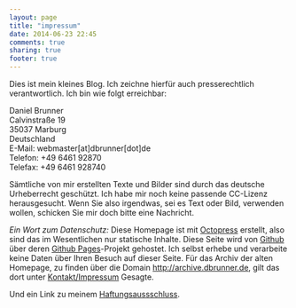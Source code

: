 ```yaml
---
layout: page
title: "impressum"
date: 2014-06-23 22:45
comments: true
sharing: true
footer: true
---
```


Dies ist mein kleines Blog. Ich zeichne hierfür auch presserechtlich verantwortlich.
Ich bin wie folgt erreichbar:

Daniel Brunner  
Calvinstraße 19  
35037 Marburg   
Deutschland  
E-Mail: webmaster[at]dbrunner[dot]de  
Telefon: +49 6461 92870  
Telefax: +49 6461 928740  

Sämtliche von mir erstellten Texte und Bilder sind durch das deutsche Urheberrecht
geschützt. Ich habe mir noch keine passende CC-Lizenz herausgesucht. Wenn Sie also
irgendwas, sei es Text oder Bild, verwenden wollen, schicken Sie mir doch bitte
eine Nachricht.

*Ein Wort zum Datenschutz:* Diese Homepage ist mit
[Octopress](http://octopress.org) erstellt, also sind das im
Wesentlichen nur statische Inhalte. Diese Seite wird von
[Github](https://github.com) über deren [Github
Pages](https://pages.github.com)-Projekt gehostet.  Ich selbst erhebe
und verarbeite keine Daten über Ihren Besuch auf dieser Seite. Für das
Archiv der alten Homepage, zu finden über die Domain
http://archive.dbrunner.de, gilt das dort unter
[Kontakt/Impressum](http://archive.dbrunner.de/kontakt.html) Gesagte.

Und ein Link zu meinem [Haftungsaussschluss](http://www.disclaimer.de/disclaimer.htm).

